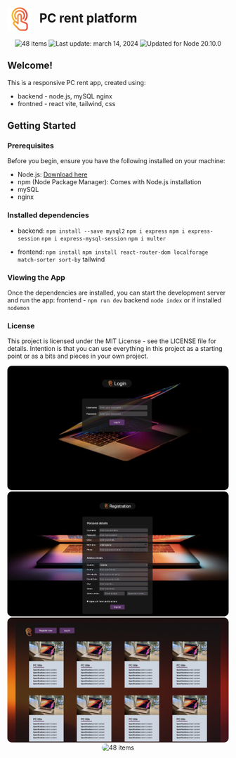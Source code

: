 
# <span style="margin-right: 10px;"><img src="./frontend/src/assets/screen.png" alt="Spotify" style="height: 2em; vertical-align: middle;"></span> PC rent platform

<div align="center">
  <img src="https://img.shields.io/badge/📖%20license-%20MIT-a964d0.svg" alt="48 items"/> 
  <img id="last-update-badge" src="https://img.shields.io/badge/%F0%9F%93%85%20Last%20update%20-%20March%2014%202024-orange.svg" alt="Last update: march 14, 2024" /> 
  <img src="https://img.shields.io/badge/%E2%9C%94%20Updated%20For%20Version%20-%20Node%2020.10.0-yellow.svg" alt="Updated for Node 20.10.0"/>
</div>

## Welcome!

This is a responsive PC rent app, created using:
- backend - node.js, mySQL nginx
- frontned - react vite, tailwind, css

## Getting Started

### Prerequisites

Before you begin, ensure you have the following installed on your machine:

- Node.js: [Download here](https://nodejs.org/)
- npm (Node Package Manager): Comes with Node.js installation
- mySQL
- nginx

###  Installed dependencies

- backend:
`npm install --save mysql2`
`npm i express`
`npm i express-session`
`npm i express-mysql-session`
`npm i multer`

- frontend:
`npm install`
`npm install react-router-dom localforage match-sorter sort-by`
tailwind


### Viewing the App
Once the dependencies are installed, you can start the development server and run the app:  frontend - `npm run dev` backend `node index` or if installed `nodemon`


### License
This project is licensed under the MIT License - see the LICENSE file for details. Intention is that you can use everything in this project as a starting point or as a bits and pieces in your own project.



<div style="text-align: center;">
  <img src="./frontend/src/assets/pagelogin.png" alt="48 items" style="border-radius: 10px; display: inline-block;" />
    <img src="./frontend/src/assets/pageregister.png" alt="48 items" style="border-radius: 10px; display: inline-block;" />
      <img src="./frontend/src/assets/pagemain.png" alt="48 items" style="border-radius: 10px; display: inline-block;" />
        <img src="./frontend/src/assets/pagenotfound.png" alt="48 items" style="border-radius: 10px; display: inline-block;" />
</div>



